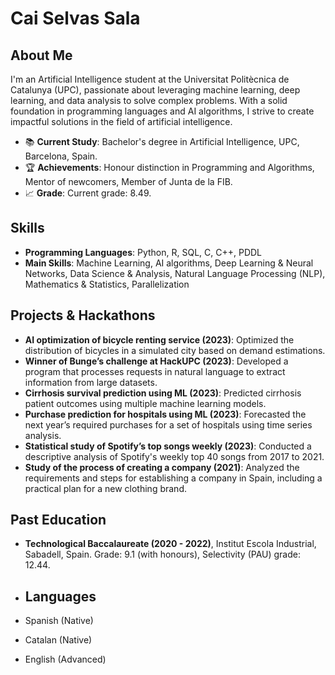 # Cai Selvas Sala

## About Me
I'm an Artificial Intelligence student at the Universitat Politècnica de Catalunya (UPC), passionate about leveraging machine learning, deep learning, and data analysis to solve complex problems. With a solid foundation in programming languages and AI algorithms, I strive to create impactful solutions in the field of artificial intelligence.

- 📚 **Current Study**: Bachelor's degree in Artificial Intelligence, UPC, Barcelona, Spain.
- 🏆 **Achievements**: Honour distinction in Programming and Algorithms, Mentor of newcomers, Member of Junta de la FIB.
- 📈 **Grade**: Current grade: 8.49.

## Skills
- **Programming Languages**: Python, R, SQL, C, C++, PDDL
- **Main Skills**: Machine Learning, AI algorithms, Deep Learning & Neural Networks, Data Science & Analysis, Natural Language Processing (NLP), Mathematics & Statistics, Parallelization

## Projects & Hackathons
- **AI optimization of bicycle renting service (2023)**: Optimized the distribution of bicycles in a simulated city based on demand estimations.
- **Winner of Bunge’s challenge at HackUPC (2023)**: Developed a program that processes requests in natural language to extract information from large datasets.
- **Cirrhosis survival prediction using ML (2023)**: Predicted cirrhosis patient outcomes using multiple machine learning models.
- **Purchase prediction for hospitals using ML (2023)**: Forecasted the next year’s required purchases for a set of hospitals using time series analysis.
- **Statistical study of Spotify’s top songs weekly (2023)**: Conducted a descriptive analysis of Spotify's weekly top 40 songs from 2017 to 2021.
- **Study of the process of creating a company (2021)**: Analyzed the requirements and steps for establishing a company in Spain, including a practical plan for a new clothing brand.

## Past Education
- **Technological Baccalaureate (2020 - 2022)**, Institut Escola Industrial, Sabadell, Spain. Grade: 9.1 (with honours), Selectivity (PAU) grade: 12.44.

- ## Languages
- Spanish (Native)
- Catalan (Native)
- English (Advanced)
